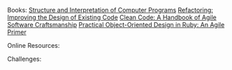 Books:
[Structure and Interpretation of Computer Programs](http://www.amazon.com/Structure-Interpretation-Computer-Programs-Engineering/dp/0262510871/)
[Refactoring: Improving the Design of Existing Code](http://www.amazon.com/Refactoring-Improving-Design-Existing-Code/dp/0201485672)
[Clean Code: A Handbook of Agile Software Craftsmanship](http://www.amazon.com/Clean-Code-Handbook-Software-Craftsmanship/dp/0132350882)
[Practical Object-Oriented Design in Ruby: An Agile Primer](http://www.amazon.com/Practical-Object-Oriented-Design-Ruby-Addison-Wesley/dp/0321721330)

Online Resources:

Challenges:
